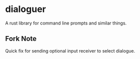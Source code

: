 # dialoguer

A rust library for command line prompts and similar things.

## Fork Note

Quick fix for sending optional input receiver to select dialogue.